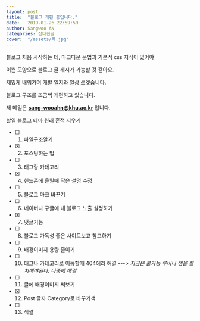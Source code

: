 ```yaml
---
layout: post
title:  "블로그 개편 중입니다."
date:   2019-01-26 22:59:59
author: Sangwoo AN
categories: 잡다한글
cover:  "/assets/목.jpg"
---
```



블로그 처음 시작하는 데, 마크다운 문법과 기본적 css 지식이 있어야

이쁜 모양으로 블로그 글 게시가 가능할 것 같아요.

재밌게 배워가며 개발 일지와 일상 쓰겟습니다. 

블로그 구조를 조금씩 개편하고 있습니다. 

제 메일은 **sang-wooahn@khu.ac.kr**  입니다.

할일 블로그 테마 원래 흔적 지우기

- [ ] 1. 파일구조알기 
- [x] 2. 포스팅하는 법 
- [ ] 3. 태그랑 카테고리
- [x] 4. 핸드폰에 올릴때 작은 설명 수정
- [ ] 5. 블로그 마크 바꾸기
- [ ] 6. 네이버나 구글에 내 블로그 노출 설정하기
- [x] 7. 댓글기능
- [ ] 8. 블로그 가독성 좋은 사이트보고 참고하기
- [ ] 9. 배경이미지 용량 줄이기
- [ ] 10. 태그나 카테고리로 이동할때 404에러 해결 ---> *지금은 불가능 루비나 젬을 설치해야된다. 나중에 해결*
- [ ] 11. 글에 배경이미지 써보기
- [x] 12. Post 글자 Category로 바꾸기색
- [ ] 13. 색깔
